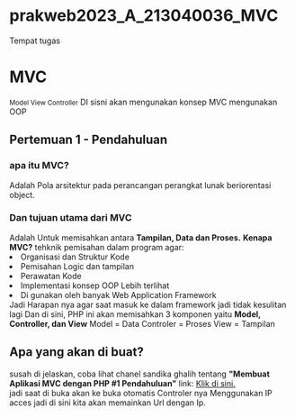# prakweb2023_A_213040036_MVC
Tempat tugas
<h1>MVC</h1>
<small>Model View Controller</small>
DI sisni akan mengunakan konsep MVC mengunakan OOP

<h2>Pertemuan 1 - Pendahuluan</h2>
<h3>apa itu MVC?</h3>
Adalah Pola arsitektur pada perancangan perangkat lunak beriorentasi object.
<h3>Dan tujuan utama dari MVC</h3>
Adalah Untuk memisahkan antara <b>Tampilan, Data dan Proses.</b>
<b>Kenapa MVC?</b>
tehknik pemisahan dalam program agar:
<li>Organisasi dan Struktur Kode</li>
<li>Pemisahan Logic dan tampilan</li>
<li>Perawatan Kode</li>
<li>Implementasi konsep OOP Lebih terlihat</li>
<li>Di gunakan oleh banyak Web Application Framework</li>
Jadi Harapan nya agar saat masuk ke dalam framework jadi tidak kesulitan lagi
Dan di sini, PHP ini akan memisahkan 3 komponen yaitu
<b>Model, Controller, dan View</b>
Model = Data
Controler = Proses
View = Tampilan
<h2>Apa yang akan di buat?</h2>
susah di jelaskan, coba lihat chanel sandika ghalih tentang
<b>"Membuat Aplikasi MVC dengan PHP #1 Pendahuluan"</b>
link: <a href="https://youtu.be/tBKOb8Ib5nI?list=PLFIM0718LjIVEh_d-h5wAjsdv2W4SAtkx&t=253" target="_blank" rel="noopener noreferrer">
  Klik di sini.
</a>
<br>
jadi saat di buka akan ke buka otomatis Controler nya
Menggunakan IP acces
jadi di sini kita akan memainkan Url dengan Ip.
<br>

